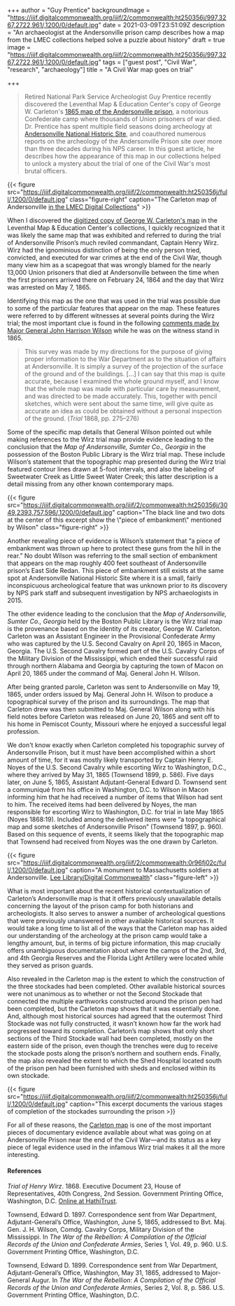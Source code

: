 +++
author = "Guy Prentice"
backgroundImage = "https://iiif.digitalcommonwealth.org/iiif/2/commonwealth:ht250356j/997,3267,2722,961/,1200/0/default.jpg"
date = 2021-03-09T23:51:09Z
description = "An archaeologist at the Andersonville prison camp describes how a map from the LMEC collections helped solve a puzzle about history"
draft = true
image = "https://iiif.digitalcommonwealth.org/iiif/2/commonwealth:ht250356j/997,3267,2722,961/,1200/0/default.jpg"
tags = ["guest post", "Civil War", "research", "archaeology"]
title = "A Civil War map goes on trial"

+++
> Retired National Park Service Archeologist Guy Prentice recently discovered the Leventhal Map & Education Center's copy of George W. Carleton's [1865 map of the Andersonville prison](https://collections.leventhalmap.org/search/commonwealth:ht2503558), a notorious Confederate camp where thousands of Union prisoners of war died. Dr. Prentice has spent multiple field seasons doing archeology at [Andersonville National Historic Site](https://www.nps.gov/ande/index.htm), and coauthored numerous reports on the archeology of the Andersonville Prison site over more than three decades during his NPS career. In this guest article, he describes how the appearance of this map in our collections helped to unlock a mystery about the trial of one of the Civil War's most brutal officers.

{{< figure src="https://iiif.digitalcommonwealth.org/iiif/2/commonwealth:ht250356j/full/,1200/0/default.jpg" class="figure-right" caption="The Carleton map of Andersonville [in the LMEC Digital Collections](https://collections.leventhalmap.org/search/commonwealth:ht2503558)" >}}

When I discovered the [digitized copy of George W. Carleton's map](https://collections.leventhalmap.org/search/commonwealth:ht2503558) in the Leventhal Map & Education Center's collections, I quickly recognized that it was likely the same map that was exhibited and referred to during the trial of Andersonville Prison’s much reviled commandant, Captain Henry Wirz. Wirz had the ignominious distinction of being the only person tried, convicted, and executed for war crimes at the end of the Civil War, though many view him as a scapegoat that was wrongly blamed for the nearly 13,000 Union prisoners that died at Andersonville between the time when the first prisoners arrived there on February 24, 1864 and the day that Wirz was arrested on May 7, 1865.

Identifying this map as the one that was used in the trial was possible due to some of the particular features that appear on the map. These features were referred to by different witnesses at several points during the Wirz trial; the most important clue is found in the following [comments made by Major General John Harrison Wilson](https://hdl.handle.net/2027/mdp.35112101585620?urlappend=%3Bseq=287) while he was on the witness stand in 1865.

> This survey was made by my directions for the purpose of giving proper information to the War Department as to the situation of affairs at Andersonville. It is simply a survey of the projection of the surface of the ground and of the buildings. \[...\] I can say that this map is quite accurate, because I examined the whole ground myself, and I know that the whole map was made with particular care by measurement, and was directed to be made accurately. This, together with pencil sketches, which were sent about the same time, will give quite as accurate an idea as could be obtained without a personal inspection of the ground. (_Trial_ 1868, pp. 275–276)

Some of the specific map details that General Wilson pointed out while making references to the Wirz trial map provide evidence leading to the conclusion that the _Map of Andersonville, Sumter Co., Georgia_ in the possession of the Boston Public Library is the Wirz trial map. These include Wilson’s statement that the topographic map presented during the Wirz trial featured contour lines drawn at 5-foot intervals, and also the labeling of Sweetwater Creek as Little Sweet Water Creek; this latter description is a detail missing from any other known contemporary maps.

{{< figure src="https://iiif.digitalcommonwealth.org/iiif/2/commonwealth:ht250356j/3049,2393,757,596/,1200/0/default.jpg" caption="The black line and two dots at the center of this excerpt show the \\"piece of embankment\\" mentioned by Wilson" class="figure-right" >}}

Another revealing piece of evidence is Wilson’s statement that “a piece of embankment was thrown up here to protect these guns from the hill in the rear.” No doubt Wilson was referring to the small section of embankment that appears on the map roughly 400 feet southeast of Andersonville prison’s East Side Redan. This piece of embankment still exists at the same spot at Andersonville National Historic Site where it is a small, fairly inconspicuous archeological feature that was unknown prior to its discovery by NPS park staff and subsequent investigation by NPS archaeologists in 2015.

The other evidence leading to the conclusion that the _Map of Andersonville, Sumter Co., Georgia_ held by the Boston Public Library is the Wirz trial map is the provenance based on the identity of its creator, George W. Carleton. Carleton was an Assistant Engineer in the Provisional Confederate Army who was captured by the U.S. Second Cavalry on April 20, 1865 in Macon, Georgia. The U.S. Second Cavalry formed part of the U.S. Cavalry Corps of the Military Division of the Mississippi, which ended their successful raid through northern Alabama and Georgia by capturing the town of Macon on April 20, 1865 under the command of Maj. General John H. Wilson.

After being granted parole, Carleton was sent to Andersonville on May 19, 1865, under orders issued by Maj. General John H. Wilson to produce a topographical survey of the prison and its surroundings. The map that Carleton drew was then submitted to Maj. General Wilson along with his field notes before Carleton was released on June 20, 1865 and sent off to his home in Pemiscot County, Missouri where he enjoyed a successful legal profession. 

We don't know exactly when Carleton completed his topographic survey of Andersonville Prison, but it must have been accomplished within a short amount of time, for it was mostly likely transported by Captain Henry E. Noyes of the U.S. Second Cavalry while escorting Wirz to Washington, D.C., where they arrived by May 31, 1865 (Townsend 1899, p. 586). Five days later, on June 5, 1865, Assistant Adjutant-General Edward D. Townsend sent a communiqué from his office in Washington, D.C. to Wilson in Macon informing him that he had received a number of items that Wilson had sent to him. The received items had been delivered by Noyes, the man responsible for escorting Wirz to Washington, D.C. for trial in late May 1865 (Noyes 1868:19). Included among the delivered items were “a topographical map and some sketches of Andersonville Prison” (Townsend 1897, p. 960). Based on this sequence of events, it seems likely that the topographic map that Townsend had received from Noyes was the one drawn by Carleton.

{{< figure src="https://iiif.digitalcommonwealth.org/iiif/2/commonwealth:0r96fj02c/full/,1200/0/default.jpg" caption="A monument to Massachusetts soldiers at Andersonville. [Lee Library/Digital Commonwealth](https://www.digitalcommonwealth.org/search/commonwealth:0r96fj013)" class="figure-left" >}}

What is most important about the recent historical contextualization of Carleton’s Andersonville map is that it offers previously unavailable details concerning the layout of the prison camp for both historians and archeologists. It also serves to answer a number of archeological questions that were previously unanswered in other available historical sources. It would take a long time to list all of the ways that the Carleton map has aided our understanding of the archeology at the prison camp would take a lengthy amount, but, in terms of big picture information, this map crucially offers unambiguous documentation about where the camps of the 2nd, 3rd, and 4th Georgia Reserves and the Florida Light Artillery were located while they served as prison guards.

Also revealed in the Carleton map is the extent to which the construction of the three stockades had been completed. Other available historical sources were not unanimous as to whether or not the Second Stockade that connected the multiple earthworks constructed around the prison pen had been completed, but the Carleton map shows that it was essentially done. And, although most historical sources had agreed that the outermost Third Stockade was not fully constructed, it wasn’t known how far the work had progressed toward its completion. Carleton’s map shows that only short sections of the Third Stockade wall had been completed, mostly on the eastern side of the prison, even though the trenches were dug to receive the stockade posts along the prison’s northern and southern ends. Finally, the map also revealed the extent to which the Shed Hospital located south of the prison pen had been furnished with sheds and enclosed within its own stockade.

{{< figure src="https://iiif.digitalcommonwealth.org/iiif/2/commonwealth:ht250356j/full/,1200/0/default.jpg" caption="This excerpt documents the various stages of completion of the stockades surrounding the prison >}}

For all of these reasons, the [Carleton map](https://collections.leventhalmap.org/search/commonwealth:ht2503558) is one of the most important pieces of documentary evidence available about what was going on at Andersonville Prison near the end of the Civil War—and its status as a key piece of legal evidence used in the infamous Wirz trial makes it all the more interesting.

#### References

_Trial of Henry Wirz_. 1868. Executive Document 23, House of Representatives, 40th Congress, 2nd Session. Government Printing Office, Washington, D.C. [Online at HathiTrust](https://hdl.handle.net/2027/mdp.35112101585620).

Townsend, Edward D. 1897. Correspondence sent from War Department, Adjutant-General’s Office, Washington, June 5, 1865, addressed to Bvt. Maj. Gen. J. H. Wilson, Comdg. Cavalry Corps, Military Division of the Mississippi. In _The War of the Rebellion: A Compilation of the Official Records of the Union and Confederate Armies_, Series 1, Vol. 49, p. 960. U.S. Government Printing Office, Washington, D.C.

Townsend, Edward D. 1899. Correspondence sent from War Department, Adjutant-General’s Office, Washington, May 31, 1865, addressed to Major-General Augur. In _The War of the Rebellion: A Compilation of the Official Records of the Union and Confederate Armies_, Series 2, Vol. 8, p. 586. U.S. Government Printing Office, Washington, D.C.